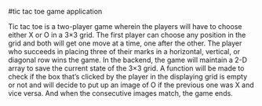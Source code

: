 #tic tac toe game application

Tic tac toe is a two-player game wherein the players will have to choose either X or O in a 3×3 grid.
The first player can choose any position in the grid and both will get one move at a time, one after the other.
The player who succeeds in placing three of their marks in a horizontal, vertical, or diagonal row wins the game.
In the backend, the game will maintain a 2-D array to save the current state of the 3×3 grid.
A function will be made to check if the box that’s clicked by the player in the displaying grid is empty or not and will decide to put up an image of O if the previous one was X and vice versa. And when the consecutive images match, the game ends.
